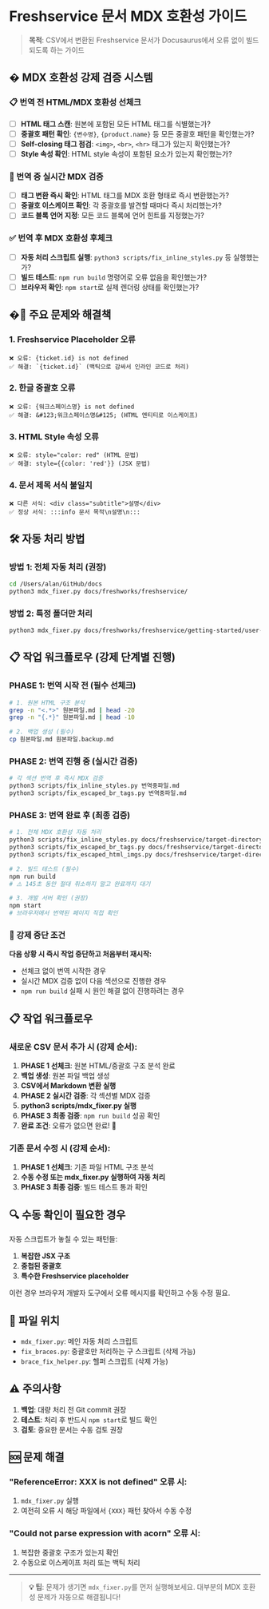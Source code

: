 # Freshservice 문서 MDX 호환성 가이드

> **목적**: CSV에서 변환된 Freshservice 문서가 Docusaurus에서 오류 없이 빌드되도록 하는 가이드

## � MDX 호환성 강제 검증 시스템

### 📋 번역 전 HTML/MDX 호환성 선체크
- [ ] **HTML 태그 스캔**: 원본에 포함된 모든 HTML 태그를 식별했는가?
- [ ] **중괄호 패턴 확인**: `{변수명}`, `{product.name}` 등 모든 중괄호 패턴을 확인했는가?
- [ ] **Self-closing 태그 점검**: `<img>`, `<br>`, `<hr>` 태그가 있는지 확인했는가?
- [ ] **Style 속성 확인**: HTML style 속성이 포함된 요소가 있는지 확인했는가?

### 🔄 번역 중 실시간 MDX 검증
- [ ] **태그 변환 즉시 확인**: HTML 태그를 MDX 호환 형태로 즉시 변환했는가?
- [ ] **중괄호 이스케이프 확인**: 각 중괄호를 발견할 때마다 즉시 처리했는가?
- [ ] **코드 블록 언어 지정**: 모든 코드 블록에 언어 힌트를 지정했는가?

### ✅ 번역 후 MDX 호환성 후체크
- [ ] **자동 처리 스크립트 실행**: `python3 scripts/fix_inline_styles.py` 등 실행했는가?
- [ ] **빌드 테스트**: `npm run build` 명령어로 오류 없음을 확인했는가?
- [ ] **브라우저 확인**: `npm start`로 실제 렌더링 상태를 확인했는가?

## �🚨 주요 문제와 해결책

### 1. **Freshservice Placeholder 오류**
```
❌ 오류: {ticket.id} is not defined
✅ 해결: `{ticket.id}` (백틱으로 감싸서 인라인 코드로 처리)
```

### 2. **한글 중괄호 오류**  
```
❌ 오류: {워크스페이스명} is not defined
✅ 해결: &#123;워크스페이스명&#125; (HTML 엔티티로 이스케이프)
```

### 3. **HTML Style 속성 오류**
```
❌ 오류: style="color: red" (HTML 문법)
✅ 해결: style={{color: 'red'}} (JSX 문법)
```

### 4. **문서 제목 서식 불일치**
```
❌ 다른 서식: <div class="subtitle">설명</div>
✅ 정상 서식: :::info 문서 목적\n설명\n:::
```

## 🛠️ 자동 처리 방법

### 방법 1: 전체 자동 처리 (권장)
```bash
cd /Users/alan/GitHub/docs
python3 mdx_fixer.py docs/freshworks/freshservice/
```

### 방법 2: 특정 폴더만 처리
```bash
python3 mdx_fixer.py docs/freshworks/freshservice/getting-started/user-management/
```

## 📋 작업 워크플로우 (강제 단계별 진행)

### PHASE 1: 번역 시작 전 (필수 선체크)
```bash
# 1. 원본 HTML 구조 분석
grep -n "<.*>" 원본파일.md | head -20
grep -n "{.*}" 원본파일.md | head -10

# 2. 백업 생성 (필수)
cp 원본파일.md 원본파일.backup.md
```

### PHASE 2: 번역 진행 중 (실시간 검증)
```bash
# 각 섹션 번역 후 즉시 MDX 검증
python3 scripts/fix_inline_styles.py 번역중파일.md
python3 scripts/fix_escaped_br_tags.py 번역중파일.md
```

### PHASE 3: 번역 완료 후 (최종 검증)
```bash
# 1. 전체 MDX 호환성 자동 처리
python3 scripts/fix_inline_styles.py docs/freshservice/target-directory/
python3 scripts/fix_escaped_br_tags.py docs/freshservice/target-directory/
python3 scripts/fix_escaped_html_imgs.py docs/freshservice/target-directory/

# 2. 빌드 테스트 (필수)
npm run build
# ⚠️ 145초 동안 절대 취소하지 말고 완료까지 대기

# 3. 개발 서버 확인 (권장)
npm start
# 브라우저에서 번역된 페이지 직접 확인
```

### 🚫 강제 중단 조건
**다음 상황 시 즉시 작업 중단하고 처음부터 재시작:**
- 선체크 없이 번역 시작한 경우
- 실시간 MDX 검증 없이 다음 섹션으로 진행한 경우  
- `npm run build` 실패 시 원인 해결 없이 진행하려는 경우

## 📋 작업 워크플로우

### 새로운 CSV 문서 추가 시 (강제 순서):
1. **PHASE 1 선체크**: 원본 HTML/중괄호 구조 분석 완료
2. **백업 생성**: 원본 파일 백업 생성 
3. **CSV에서 Markdown 변환 실행**
4. **PHASE 2 실시간 검증**: 각 섹션별 MDX 검증
5. **python3 scripts/mdx_fixer.py 실행**
6. **PHASE 3 최종 검증**: `npm run build` 성공 확인
7. **완료 조건**: 오류가 없으면 완료! 🎉

### 기존 문서 수정 시 (강제 순서):
1. **PHASE 1 선체크**: 기존 파일 HTML 구조 분석
2. **수동 수정 또는 mdx_fixer.py 실행하여 자동 처리**  
3. **PHASE 3 최종 검증**: 빌드 테스트 통과 확인

## 🔍 수동 확인이 필요한 경우

자동 스크립트가 놓칠 수 있는 패턴들:

1. **복잡한 JSX 구조**
2. **중첩된 중괄호** 
3. **특수한 Freshservice placeholder**

이런 경우 브라우저 개발자 도구에서 오류 메시지를 확인하고 수동 수정 필요.

## 📁 파일 위치

- `mdx_fixer.py`: 메인 자동 처리 스크립트
- `fix_braces.py`: 중괄호만 처리하는 구 스크립트 (삭제 가능)
- `brace_fix_helper.py`: 헬퍼 스크립트 (삭제 가능)

## ⚠️ 주의사항

1. **백업**: 대량 처리 전 Git commit 권장
2. **테스트**: 처리 후 반드시 `npm start`로 빌드 확인
3. **검토**: 중요한 문서는 수동 검토 권장

## 🆘 문제 해결

### "ReferenceError: XXX is not defined" 오류 시:
1. `mdx_fixer.py` 실행
2. 여전히 오류 시 해당 파일에서 `{XXX}` 패턴 찾아서 수동 수정

### "Could not parse expression with acorn" 오류 시:
1. 복잡한 중괄호 구조가 있는지 확인
2. 수동으로 이스케이프 처리 또는 백틱 처리

---

> **💡 팁**: 문제가 생기면 `mdx_fixer.py`를 먼저 실행해보세요. 대부분의 MDX 호환성 문제가 자동으로 해결됩니다!

